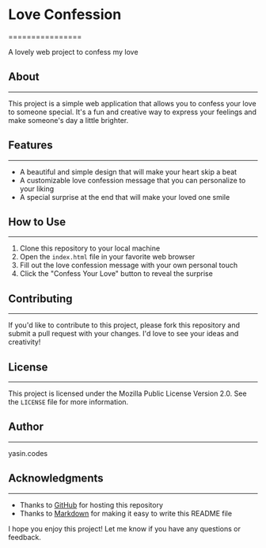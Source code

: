 # Love Confession
================

A lovely web project to confess my love

## About
--------

This project is a simple web application that allows you to confess your love to someone special. It's a fun and creative way to express your feelings and make someone's day a little brighter.

## Features
------------

* A beautiful and simple design that will make your heart skip a beat
* A customizable love confession message that you can personalize to your liking
* A special surprise at the end that will make your loved one smile

## How to Use
--------------

1. Clone this repository to your local machine
2. Open the `index.html` file in your favorite web browser
3. Fill out the love confession message with your own personal touch
4. Click the "Confess Your Love" button to reveal the surprise

## Contributing
------------

If you'd like to contribute to this project, please fork this repository and submit a pull request with your changes. I'd love to see your ideas and creativity!

## License
-------

This project is licensed under the Mozilla Public License Version 2.0.
See the `LICENSE` file for more information.

## Author
-------

yasin.codes

## Acknowledgments
---------------

* Thanks to [GitHub](https://github.com) for hosting this repository
* Thanks to [Markdown](https://www.markdownguide.org) for making it easy to write this README file

I hope you enjoy this project! Let me know if you have any questions or feedback.
